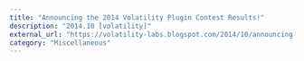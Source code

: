 ```yaml
---
title: "Announcing the 2014 Volatility Plugin Contest Results!"
description: "2014.10 [volatility]"
external_url: "https://volatility-labs.blogspot.com/2014/10/announcing-2014-volatility-plugin.html"
category: "Miscellaneous"
---
```

